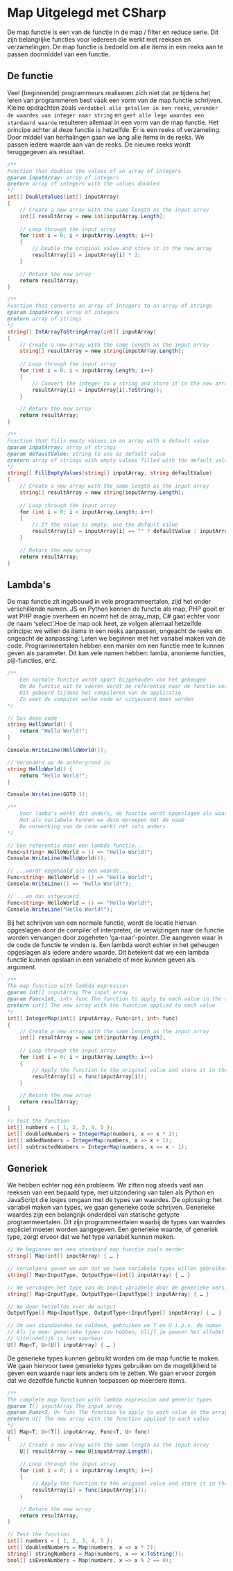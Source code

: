 # Map Uitgelegd met CSharp

De map functie is een van de functie in de map / filter en reduce serie.
Dit zijn belangrijke functies voor iedereen die werkt met reeksen en verzamelingen.
De map functie is bedoeld om alle items in een reeks aan te passen doormiddel van een functie.

## De functie

Veel (beginnende) programmeurs realiseren zich niet dat ze tijdens
het leren van programmeren best vaak een vorm van de map functie schrijven.
Kleine opdrachten zoals ```verdubbel alle getallen in een reeks```,
```verander de waardes van integer naar string``` en ```geef alle lege waardes een standaard waarde```
resulteren allemaal in een vorm van de map functie.
Het principe achter al deze functie is hetzelfde.
Er is een reeks of verzameling.
Door middel van herhalingen gaan we lang alle items in de reeks.
We passen iedere waarde aan van de reeks.
De nieuwe reeks wordt teruggegeven als resultaat.

```csharp
/**
Function that doubles the values of an array of integers
@param inputArray: array of integers
@return array of integers with the values doubled
*/
int[] DoubleValues(int[] inputArray) 
{
    // Create a new array with the same length as the input array
    int[] resultArray = new int[inputArray.Length];
    
    // Loop through the input array
    for (int i = 0; i < inputArray.Length; i++)
    {
        // Double the original value and store it in the new array
        resultArray[i] = inputArray[i] * 2;
    }

    // Return the new array
    return resultArray;
}

/**
Function that converts an array of integers to an array of strings
@param inputArray: array of integers
@return array of strings
*/
string[] IntArrayToStringArray(int[] inputArray) 
{
    // Create a new array with the same length as the input array
    string[] resultArray = new string[inputArray.Length];
    
    // Loop through the input array
    for (int i = 0; i < inputArray.Length; i++)
    {
        // Convert the integer to a string and store it in the new array
        resultArray[i] = inputArray[i].ToString();
    }

    // Return the new array
    return resultArray;
}

/**
Function that fills empty values in an array with a default value
@param inputArray: array of strings
@param defaultValue: string to use as default value
@return array of strings with empty values filled with the default value
*/
string[] FillEmptyValues(string[] inputArray, string defaultValue) 
{
    // Create a new array with the same length as the input array
    string[] resultArray = new string[inputArray.Length];
    
    // Loop through the input array
    for (int i = 0; i < inputArray.Length; i++)
    {
        // If the value is empty, use the default value
        resultArray[i] = inputArray[i] == "" ? defaultValue : inputArray[i];
    }

    // Return the new array
    return resultArray;
}
```

## Lambda's

De map functie zit ingebouwd in vele programmeertalen, zijd het onder verschillende namen.
JS en Python kennen de functie als map,
PHP gooit er wat PHP magie overheen en noemt het de array_map,
C# gaat echter voor de naam ‘select’.Hoe de map ook heet, ze volgen allemaal hetzelfde principe:
we willen de items in een reeks aanpassen, ongeacht de reeks en ongeacht de aanpassing.
Laten we beginnen met het variabel maken van de code.
Programmeertalen hebben een manier om een functie mee te kunnen geven als parameter.
Dit kan vele namen hebben: lamba, anonieme functies, pijl-functies, enz.

```csharp
/** 
    Een normale functie wordt apart bijgehouden van het geheugen
    Om de functie uit te voeren wordt de referentie naar de functie vervangen met een GOTO
    Dit gebeurd tijdens het compileren van de applicatie
    Zo weet de computer welke code er uitgevoerd moet worden
*/

// Dus deze code
string HelloWorld() {
    return "Hello World!";
}

Console.WriteLine(HelloWorld());

// Veranderd op de achtergrond in
string HelloWorld() {
    return "Hello World!";
}

Console.WriteLine(GOTO 1);

/**
    Voor lamba's werkt dit anders, de functie wordt opgeslagen als waarde
    Net als variabele kunnen we deze oproepen met de naam
    De verwerking van de code werkt net iets anders.
*/

// Een referentie naar een lambda functie...
Func<string> HelloWorld = () => "Hello World!";
Console.WriteLine(HelloWorld());

// ...wordt opgehaald als een waarde...
Func<string> HelloWorld = () => "Hello World!";
Console.WriteLine(() => "Hello World!");

// ...en dan uitgevoerd.
Func<string> HelloWorld = () => "Hello World!";
Console.WriteLine("Hello World!");
```

Bij het schrijven van een normale functie,
wordt de locatie hiervan opgeslagen door de compiler of interpreter,
de verwijzingen naar de functie worden vervangen door zogeheten ‘ga-naar’-pointer.
Die aangeven waar in de code de functie te vinden is.
Een lambda wordt echter in het geheugen opgeslagen als iedere andere waarde.
Dit betekent dat we een lambda functie kunnen opslaan in een variabele of mee kunnen geven als argument.

```csharp
/**
The map function with lambda expression
@param int[] inputArray The input array
@param Func<int, int> func The function to apply to each value in the array
@return int[] The new array with the function applied to each value
*/
int[] IntegerMap(int[] inputArray, Func<int, int> func)
{
    // Create a new array with the same length as the input array
    int[] resultArray = new int[inputArray.Length];
    
    // Loop through the input array
    for (int i = 0; i < inputArray.Length; i++)
    {
        // Apply the function to the original value and store it in the new array
        resultArray[i] = func(inputArray[i]);
    }

    // Return the new array
    return resultArray;
}

// Test the function
int[] numbers = { 1, 2, 3, 4, 5 };
int[] doubledNumbers = IntegerMap(numbers, x => x * 2);
int[] addedNumbers = IntegerMap(numbers, x => x + 1);
int[] subtractedNumbers = IntegerMap(numbers, x => x - 1);
```

## Generiek

We hebben echter nog één probleem.
We zitten nog steeds vast aan reeksen van een bepaald type,
met uitzondering van talen als Python en JavaScript die losjes omgaan met de types van waardes.
De oplossing: het variabel maken van types, we gaan generieke code schrijven.
Generieke waardes zijn een belangrijk onderdeel van statische getypte programmeertalen.
Dit zijn programmeertalen waarbij de types van waardes expliciet moeten worden aangegeven.
Een generieke waarde, of generiek type, zorgt ervoor dat we het type variabel kunnen maken.

```csharp
// We beginnen met een standaard map functie zoals eerder
string[] Map(int[] inputArray) { … }

// Vervolgens geven we aan dat we twee variabele types willen gebruiken
string[] Map<InputType, OutputType>(int[] inputArray) { … }

// We vervangen het type van de input variabele door de generieke versie
string[] Map<InputType, OutputType>(InputType[] inputArray) { … }

// We doen hetzelfde voor de output
OutputType[] Map<InputType, OutputType>(InputType[] inputArray) { … }

// Om aan standaarden te voldoen, gebruiken we T en U i.p.v. de namen
// Als je meer generieke types zou hebben, blijf je gewoon het alfabet volgen
// Uiteindelijk is het voorkeur
U[] Map<T, U>(U[] inputArray) { … }
```

De generieke types kunnen gebruikt worden om de map functie te maken.
We gaan hiervoor twee generieke types gebruiken om de mogelijkheid
te geven een waarde naar iets anders om te zetten.
We gaan ervoor zorgen dat we dezelfde functie kunnen toepassen op meerdere items.

```csharp
/**
The complete map function with lambda expression and generic types
@param T[] inputArray The input array
@param Func<T, U> func The function to apply to each value in the array
@return U[] The new array with the function applied to each value
*/
U[] Map<T, U>(T[] inputArray, Func<T, U> func)
{
    // Create a new array with the same length as the input array
    U[] resultArray = new U[inputArray.Length];
    
    // Loop through the input array
    for (int i = 0; i < inputArray.Length; i++)
    {
        // Apply the function to the original value and store it in the new array
        resultArray[i] = func(inputArray[i]);
    }

    // Return the new array
    return resultArray;
}

// Test the function
int[] numbers = { 1, 2, 3, 4, 5 };
int[] doubledNumbers = Map(numbers, x => x * 2);
string[] stringNumbers = Map(numbers, x => x.ToString());
bool[] isEvenNumbers = Map(numbers, x => x % 2 == 0);
```
